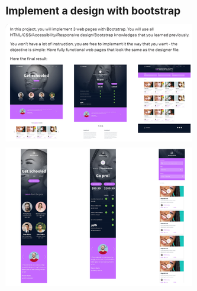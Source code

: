 # Implement a design with bootstrap

![Smiling-school](images/Screenshot%202023-11-03%20151605.png)

![homepage-pricing-courses](images/Screenshot%202023-11-03%20151800.png)
